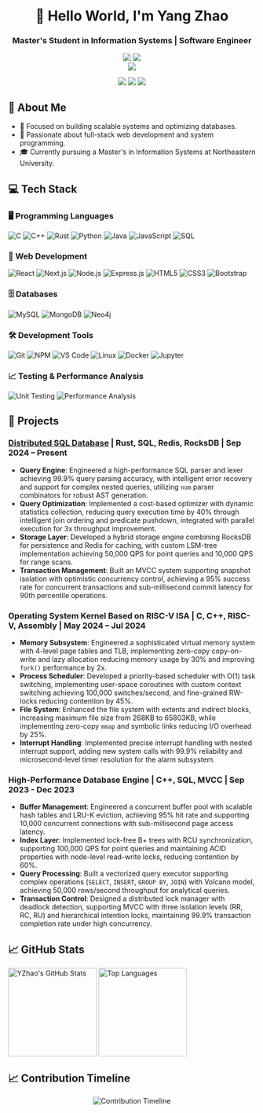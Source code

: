 <div align="center">
  
# 🌟 Hello World, I'm Yang Zhao  
### Master's Student in Information Systems | Software Engineer  

![](https://img.shields.io/badge/Focus-Scalable_Systems_and_Databases-BE2EDD)
![](https://img.shields.io/badge/Focus-Full_Stack_Development-BE2EDD)  
![](https://img.shields.io/badge/Role-Software_Developer-20B2AA)

<p>
  <a href="https://www.linkedin.com/in/yang-zhao-48b12431a/"><img src="https://img.shields.io/badge/LinkedIn-ffffff?style=for-the-badge&logo=linkedin&logoColor=black"/></a>
  <a href="mailto:zhao.yang11@northeastern.edu"><img src="https://img.shields.io/badge/Email-ffffff?style=for-the-badge&logo=gmail&logoColor=black"/></a>
  <a href="https://github.com/YZhao-prog"><img src="https://img.shields.io/badge/GitHub-ffffff?style=for-the-badge&logo=github&logoColor=black"/></a>
</p>

</div>

## 🎯 About Me  

- 🔭 Focused on building scalable systems and optimizing databases.  
- 🌱 Passionate about full-stack web development and system programming.  
- 🎓 Currently pursuing a Master's in Information Systems at Northeastern University.  

## 💻 Tech Stack  

### 🖥️ Programming Languages  
![C](https://img.shields.io/badge/C-A8B9CC?style=for-the-badge&logo=c&logoColor=white) ![C++](https://img.shields.io/badge/C++-00599C?style=for-the-badge&logo=cplusplus&logoColor=white) ![Rust](https://img.shields.io/badge/Rust-000000?style=for-the-badge&logo=rust&logoColor=white) ![Python](https://img.shields.io/badge/Python-3776AB?style=for-the-badge&logo=python&logoColor=white) ![Java](https://img.shields.io/badge/Java-007396?style=for-the-badge&logo=java&logoColor=white) ![JavaScript](https://img.shields.io/badge/JavaScript-F7DF1E?style=for-the-badge&logo=javascript&logoColor=black) ![SQL](https://img.shields.io/badge/SQL-4479A1?style=for-the-badge&logo=postgresql&logoColor=white)  

### 🎨 Web Development  
![React](https://img.shields.io/badge/React-20232A?style=for-the-badge&logo=react&logoColor=61DAFB) ![Next.js](https://img.shields.io/badge/Next.js-000000?style=for-the-badge&logo=nextdotjs&logoColor=white) ![Node.js](https://img.shields.io/badge/Node.js-339933?style=for-the-badge&logo=nodedotjs&logoColor=white) ![Express.js](https://img.shields.io/badge/Express.js-404D59?style=for-the-badge&logo=express&logoColor=white) ![HTML5](https://img.shields.io/badge/HTML5-E34F26?style=for-the-badge&logo=html5&logoColor=white) ![CSS3](https://img.shields.io/badge/CSS3-1572B6?style=for-the-badge&logo=css3&logoColor=white) ![Bootstrap](https://img.shields.io/badge/Bootstrap-7952B3?style=for-the-badge&logo=bootstrap&logoColor=white)  

### 🗄️ Databases  
![MySQL](https://img.shields.io/badge/MySQL-4479A1?style=for-the-badge&logo=mysql&logoColor=white) ![MongoDB](https://img.shields.io/badge/MongoDB-47A248?style=for-the-badge&logo=mongodb&logoColor=white) ![Neo4j](https://img.shields.io/badge/Neo4j-008CC1?style=for-the-badge&logo=neo4j&logoColor=white)  

### 🛠️ Development Tools  
![Git](https://img.shields.io/badge/Git-F05032?style=for-the-badge&logo=git&logoColor=white) ![NPM](https://img.shields.io/badge/NPM-CB3837?style=for-the-badge&logo=npm&logoColor=white) ![VS Code](https://img.shields.io/badge/VS_Code-007ACC?style=for-the-badge&logo=visual-studio-code&logoColor=white) ![Linux](https://img.shields.io/badge/Linux-FCC624?style=for-the-badge&logo=linux&logoColor=black) ![Docker](https://img.shields.io/badge/Docker-2496ED?style=for-the-badge&logo=docker&logoColor=white) ![Jupyter](https://img.shields.io/badge/Jupyter-F37626?style=for-the-badge&logo=jupyter&logoColor=white)  

### 📈 Testing & Performance Analysis  
![Unit Testing](https://img.shields.io/badge/Unit_Testing-6DB33F?style=for-the-badge&logo=pytest&logoColor=white) ![Performance Analysis](https://img.shields.io/badge/Performance_Analysis-00897B?style=for-the-badge)    

## 🚀 Projects  

### [Distributed SQL Database](https://github.com/YZhao-prog/SharkDB) | Rust, SQL, Redis, RocksDB | Sep 2024 – Present  
- **Query Engine**: Engineered a high-performance SQL parser and lexer achieving 99.9% query parsing accuracy, with intelligent error recovery and support for complex nested queries, utilizing `nom` parser combinators for robust AST generation.  
- **Query Optimization**: Implemented a cost-based optimizer with dynamic statistics collection, reducing query execution time by 40% through intelligent join ordering and predicate pushdown, integrated with parallel execution for 3x throughput improvement.  
- **Storage Layer**: Developed a hybrid storage engine combining RocksDB for persistence and Redis for caching, with custom LSM-tree implementation achieving 50,000 QPS for point queries and 10,000 QPS for range scans.  
- **Transaction Management**: Built an MVCC system supporting snapshot isolation with optimistic concurrency control, achieving a 95% success rate for concurrent transactions and sub-millisecond commit latency for 90th percentile operations.  

### Operating System Kernel Based on RISC-V ISA | C, C++, RISC-V, Assembly | May 2024 – Jul 2024  
- **Memory Subsystem**: Engineered a sophisticated virtual memory system with 4-level page tables and TLB, implementing zero-copy copy-on-write and lazy allocation reducing memory usage by 30% and improving `fork()` performance by 2x.  
- **Process Scheduler**: Developed a priority-based scheduler with O(1) task switching, implementing user-space coroutines with custom context switching achieving 100,000 switches/second, and fine-grained RW-locks reducing contention by 45%.  
- **File System**: Enhanced the file system with extents and indirect blocks, increasing maximum file size from 268KB to 65803KB, while implementing zero-copy `mmap` and symbolic links reducing I/O overhead by 25%.  
- **Interrupt Handling**: Implemented precise interrupt handling with nested interrupt support, adding new system calls with 99.9% reliability and microsecond-level timer resolution for the alarm subsystem.  

### High-Performance Database Engine | C++, SQL, MVCC | Sep 2023 - Dec 2023  
- **Buffer Management**: Engineered a concurrent buffer pool with scalable hash tables and LRU-K eviction, achieving 95% hit rate and supporting 10,000 concurrent connections with sub-millisecond page access latency.  
- **Index Layer**: Implemented lock-free B+ trees with RCU synchronization, supporting 100,000 QPS for point queries and maintaining ACID properties with node-level read-write locks, reducing contention by 60%.  
- **Query Processing**: Built a vectorized query executor supporting complex operations (`SELECT`, `INSERT`, `GROUP BY`, `JOIN`) with Volcano model, achieving 50,000 rows/second throughput for analytical queries.  
- **Transaction Control**: Designed a distributed lock manager with deadlock detection, supporting MVCC with three isolation levels (RR, RC, RU) and hierarchical intention locks, maintaining 99.9% transaction completion rate under high concurrency.   

## 📈 GitHub Stats  

  <img align="center" height="180em" src="https://github-readme-stats.vercel.app/api?username=YZhao-prog&show_icons=true&theme=radical&count_private=true" alt="YZhao's GitHub Stats" />
  
  <img align="center" height="180em" src="https://github-readme-stats.vercel.app/api/top-langs/?username=YZhao-prog&layout=compact&langs_count=8&theme=radical&hide=html,css" alt="Top Languages" />

## 📈 Contribution Timeline  

<div align="center">
  <img src="https://github-readme-activity-graph.vercel.app/graph?username=YZhao-prog&theme=dracula" alt="Contribution Timeline"/>
</div>
